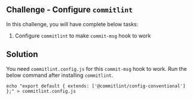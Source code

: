 ## Challenge - Configure `commitlint`

In this challenge, you will have complete below tasks:

1. Configure `commitlint` to make `commit-msg` hook to work

## Solution

You need `commitlint.config.js` for this `commit-msg` hook to work. Run the below command after installing `commitlint`.

```
echo "export default { extends: ['@commitlint/config-conventional'] };" > commitlint.config.js
```

